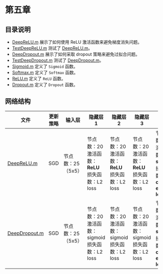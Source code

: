 # 第五章

## 目录说明

- [DeepReLU.m](./DeepReLU.m) 展示了如何使用 ReLU 激活函数来避免梯度消失问题。
- [TestDeepReLU.m](./TestDeepReLU.m) 测试了 [DeepReLU.m](./DeepReLU.m)。
- [DeepDropout.m](./DeepDropout.m) 展示了如何采取 dropout 策略来避免过拟合问题。
- [TestDeepDropout.m](./TestDeepDropout.m) 测试了 [DeepDropout.m](./DeepDropout.m)。
- [Sigmoid.m](./Sigmoid.m) 定义了 `Sigmoid` 函数。
- [Softmax.m](./Softmax.m) 定义了 `Softmax` 函数。
- [ReLU.m](./ReLU.m) 定义了 `ReLU` 函数。
- [Dropout.m](./Dropout.m) 定义了 `Dropout` 函数。

## 网络结构

| 文件                             | 更新策略 | 输入层            | 隐藏层 1                                                | 隐藏层 2                                                | 隐藏层 3                                                | 输出层                                                                   |
| -------------------------------- | -------- | ----------------- | ------------------------------------------------------- | ------------------------------------------------------- | ------------------------------------------------------- | ------------------------------------------------------------------------ |
| [DeepReLU.m](./DeepReLU.m)       | SGD      | 节点数：25（5x5） | 节点数：20<br/>激活函数：**ReLU**<br/>损失函数：L2 loss | 节点数：20<br/>激活函数：**ReLU**<br/>损失函数：L2 loss | 节点数：20<br/>激活函数：**ReLU**<br/>损失函数：L2 loss | 节点数：5<br/>激活函数：**softmax**<br/>损失函数：**cross entropy loss** |
| [DeepDropout.m](./DeepDropout.m) | SGD      | 节点数：25（5x5） | 节点数：20<br/>激活函数：sigmoid<br/>损失函数：L2 loss  | 节点数：20<br/>激活函数：sigmoid<br/>损失函数：L2 loss  | 节点数：20<br/>激活函数：sigmoid<br/>损失函数：L2 loss  | 节点数：5<br/>激活函数：**softmax**<br/>损失函数：**cross entropy loss** |
